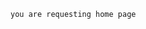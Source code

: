 <html>
<head>
<title>Home page</title>
</head>
<script src="javascript/jquery.min.js"></script>
<script src="javascript/jquery.tmpl.js"></script>
</head>
<body>
<div>
<script>
$(document).ready(function(){
products= [
    { name: "myriskmonitor", id: 1 },
    { name: "profit tax tracker", id: 2 },
    { name: "sharepoint", id: 3 }
];

$("#productTmpl").tmpl(products).appendTo( "body" );

});
</script>
<script id="productTmpl" type="text/html">
	<li> <a href="product/show/${id}">${name}</a></li>
</script>
	you are requesting home page
</div>
</body>
</html>
